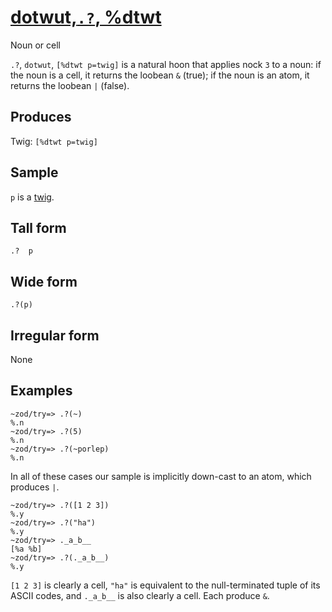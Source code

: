 [dotwut,`.?`, %dtwt](#dtwt)
===========================

Noun or cell

`.?`, `dotwut`, `[%dtwt p=twig]` is a natural hoon that applies nock `3`
to a noun: if the noun is a cell, it returns the loobean `&` (true); if
the noun is an atom, it returns the loobean `|` (false).

Produces
--------

Twig: `[%dtwt p=twig]`

Sample
------

`p` is a [twig]().

Tall form
---------

    .?  p

Wide form
---------

    .?(p)

Irregular form
--------------

None

Examples
--------

    ~zod/try=> .?(~)
    %.n
    ~zod/try=> .?(5)
    %.n
    ~zod/try=> .?(~porlep)
    %.n

In all of these cases our sample is implicitly down-cast to an atom,
which produces `|`.

    ~zod/try=> .?([1 2 3])
    %.y
    ~zod/try=> .?("ha")
    %.y
    ~zod/try=> ._a_b__
    [%a %b]
    ~zod/try=> .?(._a_b__)
    %.y

`[1 2 3]` is clearly a cell, `"ha"` is equivalent to the null-terminated
tuple of its ASCII codes, and `._a_b__` is also clearly a cell. Each
produce `&`.
